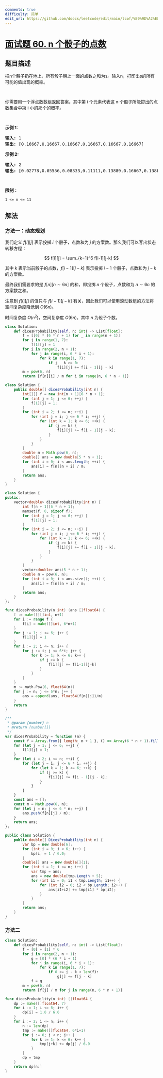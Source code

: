 ```yaml
---
comments: true
difficulty: 简单
edit_url: https://github.com/doocs/leetcode/edit/main/lcof/%E9%9D%A2%E8%AF%95%E9%A2%9860.%20n%E4%B8%AA%E9%AA%B0%E5%AD%90%E7%9A%84%E7%82%B9%E6%95%B0/README.md
---
```


<!-- problem:start -->

# [面试题 60. n 个骰子的点数](https://leetcode.cn/problems/nge-tou-zi-de-dian-shu-lcof/)

## 题目描述

<!-- description:start -->

<p>把n个骰子扔在地上，所有骰子朝上一面的点数之和为s。输入n，打印出s的所有可能的值出现的概率。</p>

<p>&nbsp;</p>

<p>你需要用一个浮点数数组返回答案，其中第 i 个元素代表这 n 个骰子所能掷出的点数集合中第 i 小的那个的概率。</p>

<p>&nbsp;</p>

<p><strong>示例 1:</strong></p>

<pre><strong>输入:</strong> 1
<strong>输出:</strong> [0.16667,0.16667,0.16667,0.16667,0.16667,0.16667]
</pre>

<p><strong>示例&nbsp;2:</strong></p>

<pre><strong>输入:</strong> 2
<strong>输出:</strong> [0.02778,0.05556,0.08333,0.11111,0.13889,0.16667,0.13889,0.11111,0.08333,0.05556,0.02778]</pre>

<p>&nbsp;</p>

<p><strong>限制：</strong></p>

<p><code>1 &lt;= n &lt;= 11</code></p>

<!-- description:end -->

## 解法

<!-- solution:start -->

### 方法一：动态规划

我们定义 $f[i][j]$ 表示投掷 $i$ 个骰子，点数和为 $j$ 的方案数。那么我们可以写出状态转移方程：

$$
f[i][j] = \sum_{k=1}^6 f[i-1][j-k]
$$

其中 $k$ 表示当前骰子的点数，$f[i-1][j-k]$ 表示投掷 $i-1$ 个骰子，点数和为 $j-k$ 的方案数。

最终我们需要求的是 $f[n][n \sim 6n]$ 的和，即投掷 $n$ 个骰子，点数和为 $n \sim 6n$ 的方案数之和。

注意到 $f[i][j]$ 的值只与 $f[i-1][j-k]$ 有关，因此我们可以使用滚动数组的方法将空间复杂度降低到 $O(6n)$。

时间复杂度 $O(n^2)$，空间复杂度 $O(6n)$。其中 $n$ 为骰子个数。

<!-- tabs:start -->

```python
class Solution:
    def dicesProbability(self, n: int) -> List[float]:
        f = [[0] * (6 * n + 1) for _ in range(n + 1)]
        for j in range(1, 7):
            f[1][j] = 1
        for i in range(2, n + 1):
            for j in range(i, 6 * i + 1):
                for k in range(1, 7):
                    if j - k >= 0:
                        f[i][j] += f[i - 1][j - k]
        m = pow(6, n)
        return [f[n][i] / m for i in range(n, 6 * n + 1)]
```

```java
class Solution {
    public double[] dicesProbability(int n) {
        int[][] f = new int[n + 1][6 * n + 1];
        for (int j = 1; j <= 6; ++j) {
            f[1][j] = 1;
        }
        for (int i = 2; i <= n; ++i) {
            for (int j = i; j <= 6 * i; ++j) {
                for (int k = 1; k <= 6; ++k) {
                    if (j >= k) {
                        f[i][j] += f[i - 1][j - k];
                    }
                }
            }
        }
        double m = Math.pow(6, n);
        double[] ans = new double[5 * n + 1];
        for (int i = 0; i < ans.length; ++i) {
            ans[i] = f[n][n + i] / m;
        }
        return ans;
    }
}
```

```cpp
class Solution {
public:
    vector<double> dicesProbability(int n) {
        int f[n + 1][6 * n + 1];
        memset(f, 0, sizeof f);
        for (int j = 1; j <= 6; ++j) {
            f[1][j] = 1;
        }
        for (int i = 2; i <= n; ++i) {
            for (int j = i; j <= 6 * i; ++j) {
                for (int k = 1; k <= 6; ++k) {
                    if (j >= k) {
                        f[i][j] += f[i - 1][j - k];
                    }
                }
            }
        }
        vector<double> ans(5 * n + 1);
        double m = pow(6, n);
        for (int i = 0; i < ans.size(); ++i) {
            ans[i] = f[n][n + i] / m;
        }
        return ans;
    }
};
```

```go
func dicesProbability(n int) (ans []float64) {
	f := make([][]int, n+1)
	for i := range f {
		f[i] = make([]int, 6*n+1)
	}
	for j := 1; j <= 6; j++ {
		f[1][j] = 1
	}
	for i := 2; i <= n; i++ {
		for j := i; j <= 6*i; j++ {
			for k := 1; k <= 6; k++ {
				if j >= k {
					f[i][j] += f[i-1][j-k]
				}
			}
		}
	}
	m := math.Pow(6, float64(n))
	for j := n; j <= 6*n; j++ {
		ans = append(ans, float64(f[n][j])/m)
	}
	return
}
```

```js
/**
 * @param {number} n
 * @return {number[]}
 */
var dicesProbability = function (n) {
    const f = Array.from({ length: n + 1 }, () => Array(6 * n + 1).fill(0));
    for (let j = 1; j <= 6; ++j) {
        f[1][j] = 1;
    }
    for (let i = 2; i <= n; ++i) {
        for (let j = i; j <= 6 * i; ++j) {
            for (let k = 1; k <= 6; ++k) {
                if (j >= k) {
                    f[i][j] += f[i - 1][j - k];
                }
            }
        }
    }
    const ans = [];
    const m = Math.pow(6, n);
    for (let j = n; j <= 6 * n; ++j) {
        ans.push(f[n][j] / m);
    }
    return ans;
};
```

```cs
public class Solution {
    public double[] DicesProbability(int n) {
        var bp = new double[6];
        for (int i = 0; i < 6; i++) {
            bp[i] = 1 / 6.0;
        }
        double[] ans = new double[]{1};
        for (int i = 1; i <= n; i++) {
            var tmp = ans;
            ans = new double[tmp.Length + 5];
            for (int i1 = 0; i1 < tmp.Length; i1++) {
                for (int i2 = 0; i2 < bp.Length; i2++) {
                    ans[i1+i2] += tmp[i1] * bp[i2];
                }
            }
        }
        return ans;
    }
}
```

<!-- tabs:end -->

<!-- solution:end -->

### 方法二

<!-- tabs:start -->

```python
class Solution:
    def dicesProbability(self, n: int) -> List[float]:
        f = [0] + [1] * 6
        for i in range(2, n + 1):
            g = [0] * (6 * i + 1)
            for j in range(i, 6 * i + 1):
                for k in range(1, 7):
                    if 0 <= j - k < len(f):
                        g[j] += f[j - k]
            f = g
        m = pow(6, n)
        return [f[j] / m for j in range(n, 6 * n + 1)]
```

```go
func dicesProbability(n int) []float64 {
	dp := make([]float64, 7)
	for i := 1; i <= 6; i++ {
		dp[i] = 1.0 / 6.0
	}
	for i := 2; i <= n; i++ {
		n := len(dp)
		tmp := make([]float64, 6*i+1)
		for j := 0; j < n; j++ {
			for k := 1; k <= 6; k++ {
				tmp[j+k] += dp[j] / 6.0
			}
		}
		dp = tmp
	}
	return dp[n:]
}
```

<!-- tabs:end -->

<!-- solution:end -->

<!-- problem:end -->
